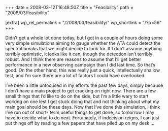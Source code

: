 +++
date = 2008-03-12T16:48:50Z
title = "Feasibility"
path = "2008/03/feasibility"

[extra]
wp_rel_permalink = "/2008/03/feasibility/"
wp_shortlink = "/?p=56"
+++

Didn’t get a whole lot done today, but I got in a couple of hours doing some
very simple simulations aiming to gauge whether the ATA could detect the
spectral breaks that we might decide to look for. If I don’t assume anything
terribly optimistic, it looks like it can, though the detection isn’t terribly
robust. And I think there are reasons to assume that I’ll get better
performance in a new observing campaign than I did last time. So that’s good.
On the other hand, this was really just a quick, intellectually shallow test,
and I’m sure there are a lot of factors I could have overlooked.

I’ve been a little unfocused in my efforts the past few days, simply because I
don’t have a main project to get cracking on right now. There are a few small
things that I’d like to do on the side, but I’m a little wary to start working
on one lest I get stuck doing that and not thinking about what my main goal
should be these days. Now that I’ve done this simulation, I think I’ve run out
of short- term useful things to get done, so tomorrow I may have to decide
what to do next. Fortunately, if indecision reigns, I can just put things off
by reading a few papers that have piled up on my desk …
